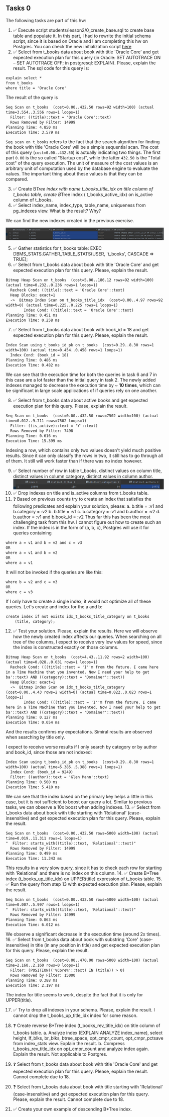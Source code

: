## Tasks  0

The following tasks are part of this hw:

1. ✅ Execute script students/lesson2/0_create_base.sql to create base table and populate it. In this part, I had to rewrite the initial schema script, since it is based on Oracle and I am completing this hw on Postgres. You can check the new initialization script [here](./scripts/create_t_books.sql)
2. ✅ Select from t_books data about book with title 'Oracle Core' and get expected execution plan for this query (in
   Oracle: SET AUTOTRACE ON – SET AUTOTRACE OFF; in postgresql: EXPLAIN). Please, explain the result.
    The sql code for this query is: 

```postgresql
explain select *
from t_books
where title = 'Oracle Core'
```

The result of the query is 
```shell
Seq Scan on t_books  (cost=0.00..432.50 rows=92 width=100) (actual time=3.554..3.556 rows=1 loops=1)
  Filter: ((title)::text = 'Oracle Core'::text)
  Rows Removed by Filter: 14999
Planning Time: 4.850 ms
Execution Time: 3.579 ms
```

`Seq scan on t_books` refers to the fact that the search algorithm for finding the book with title 'Oracle Core' will be a simple sequential scan. The cost of this query (`cost=0.00..432.50`) is actually indicating two things. The first part `0.00` is the so called "Startup cost", while the latter `432.50` is the "Total cost" of the query execution. The unit of measure of the cost values is an arbitrary unit of computation used by the database engine to evaluate the values. The important thing about these values is that they can be compared.

3. ✅ Create B*Tree index with name t_books_title_idx on title column of t_books table, create B*Tree index (
   t_books_active_idx) on is_active column of t_books.
4. ✅ Select index_name, index_type, table_name, uniqueness from pg_indexes view. What is the result? Why?

We can find the new indexes created in the previous exercise.

![index_screenshot](./../res/indexes.png)

5. ✅ Gather statistics for t_books table: EXEC DBMS_STATS.GATHER_TABLE_STATS(USER, 't_books', CASCADE => TRUE);
6. ✅ Select from t_books data about book with title 'Oracle Core' and get expected execution plan for this query. Please,
   explain the result.
```shell
Bitmap Heap Scan on t_books  (cost=5.00..186.12 rows=92 width=100) (actual time=0.232..0.236 rows=1 loops=1)
  Recheck Cond: ((title)::text = 'Oracle Core'::text)
  Heap Blocks: exact=1
  ->  Bitmap Index Scan on t_books_title_idx  (cost=0.00..4.97 rows=92 width=0) (actual time=0.225..0.225 rows=1 loops=1)
        Index Cond: ((title)::text = 'Oracle Core'::text)
Planning Time: 0.451 ms
Execution Time: 0.258 ms
```

7. ✅ Select from t_books data about book with book_id = 18 and get expected execution plan for this query. Please, explain
   the result.
```shell
Index Scan using t_books_id_pk on t_books  (cost=0.29..8.30 rows=1 width=100) (actual time=0.454..0.458 rows=1 loops=1)
  Index Cond: (book_id = 18)
Planning Time: 0.486 ms
Execution Time: 0.482 ms
```

We can see that the execution time for both the queries in task 6 and 7 in this case are a lot faster than the initial query in task 2. The newly added indexes managed to decrease the execution time by ~ **10 times**, which can be significant in large scale applications of if queries rely on one another.

8. ✅ Select from t_books data about active books and get expected execution plan for this query. Please, explain the
   result.
```shell
Seq Scan on t_books  (cost=0.00..432.50 rows=7502 width=100) (actual time=0.012..9.711 rows=7502 loops=1)
  Filter: ((is_active)::text = 'Y'::text)
  Rows Removed by Filter: 7498
Planning Time: 0.616 ms
Execution Time: 15.399 ms
```

Indexing a row, which contains only two values doesn't yield much positive results. Since it can only classify the rows in two, it still has to go through all of them. It still will work faster than if there was no index however.

9. ✅ Select number of row in table t_books, distinct values on column title, distinct values in column category, distinct
   values in column author.
![](./../res/distinct_values.png)
10. ✅ Drop indexes on title and is_active columns from t_books table.
11. ❓ Based on previous counts try to create an index that satisfies the following predicates and explain your solution,
    please:
    a. b.title = :v1 and b.category = :v2
    b. b.title = :v1
    c. b.category = :v1 and b.author = :v2
    d. b.author = :v1 and b.book_id = :v2
Thus far this has been the most challenging task from this hw. I cannot figure out how to create such an index. If the index is in the form of (a, b, c), Postgres will use it for queries containing 
```postgresql
where a = v1 and b = v2 and c = v3
OR
where a = v1 and b = v2
OR
where a = v1
```

It will not be invoked if the queries are like this:
```postgresql
where b = v2 and c = v3
OR
where c = v3
```

If I only have to create a single index, it would not optimize all of these queries. Let's create and index for the a and b: 
```postgresql
create index if not exists idx_t_books_title_category on t_books
    (title, category);
```
12. ✅ Test your solution. Please, explain the results.
Here we will observe how the newly created index affects our queries.
When searching on all tree of the columns, I expect to receive very low values for speed, since the index is constructed exactly on those columns.
```postgresql
Bitmap Heap Scan on t_books  (cost=4.43..11.92 rows=2 width=100) (actual time=0.028..0.031 rows=1 loops=1)
  Recheck Cond: (((title)::text = 'I''m from the future. I came here in a Time Machine that you invented. Now I need your help to get ba'::text) AND ((category)::text = 'Domainer'::text))
  Heap Blocks: exact=1
  ->  Bitmap Index Scan on idx_t_books_title_category  (cost=0.00..4.43 rows=2 width=0) (actual time=0.022..0.023 rows=1 loops=1)
        Index Cond: (((title)::text = 'I''m from the future. I came here in a Time Machine that you invented. Now I need your help to get ba'::text) AND ((category)::text = 'Domainer'::text))
Planning Time: 0.127 ms
Execution Time: 0.054 ms
```
And the results confirms my expectations. Simiral results are observed when searching by title only.

I expect to receive worse results if I only search by category or by author and book_id, since those are not indexed:

```postgresql
Index Scan using t_books_id_pk on t_books  (cost=0.29..8.30 rows=1 width=100) (actual time=5.385..5.388 rows=1 loops=1)
  Index Cond: (book_id = 9249)
  Filter: ((author)::text = 'Glen Mann'::text)
Planning Time: 0.560 ms
Execution Time: 5.410 ms
```

We can see that the index based on the primary key helps a little in this case, but it is not sufficient to boost our query a lot. Similar to previous tasks, we can observe a 10x boost when adding indexes.
13. ✅ Select from t_books data about book with title starting with 'Relational' (case-insensitive) and get expected
    execution plan for this query. Please, explain the result.
```postgresql
Seq Scan on t_books  (cost=0.00..432.50 rows=5000 width=100) (actual time=0.019..11.311 rows=1 loops=1)
"  Filter: starts_with((title)::text, 'Relational'::text)"
  Rows Removed by Filter: 14999
Planning Time: 0.499 ms
Execution Time: 11.343 ms
```
This results in a very slow query, since it has to check each row for starting with 'Relational' and there is no index on this column.
14. ✅ Create B*Tree index (t_books_up_title_idx) on UPPER(title) expression of t_books table.
15. ✅ Run the query from step 13 with expected execution plan. Please, explain the result.
```postgresql
Seq Scan on t_books  (cost=0.00..432.50 rows=5000 width=100) (actual time=0.007..5.997 rows=1 loops=1)
"  Filter: starts_with((title)::text, 'Relational'::text)"
  Rows Removed by Filter: 14999
Planning Time: 0.863 ms
Execution Time: 6.012 ms
```

We observe a significant decrease in the execution time (around 2x times).
16. ✅ Select from t_books data about book with substring 'Core' (case-insensitive) in title (in any position in title) and
    get expected execution plan for this query. Please, explain the result.
```postgresql
Seq Scan on t_books  (cost=0.00..470.00 rows=5000 width=100) (actual time=2.160..2.160 rows=0 loops=1)
  Filter: (POSITION(('%Core%'::text) IN (title)) > 0)
  Rows Removed by Filter: 15000
Planning Time: 0.388 ms
Execution Time: 2.197 ms
```

The index for title seems to work, despite the fact that it is only for UPPER(title).

17. ✅ Try to drop all indexes in your schema. Please, explain the result.
I cannot drop the t_books_up_title_idx index for some reason.

18. ❓ Create reverse B*Tree index (t_books_rev_title_idx) on title column of t_books table.
    a. Analyze index (EXPLAIN ANALYZE index_name), select height, lf_blks, br_blks, btree_space, opt_cmpr_count,
    opt_cmpr_pctsave from index_stats view. Explain the result.
    b. Compress t_books_rev_title_idx on opt_cmpr_count and analyze index again. Explain the result.
Not applicable to Postgres.

19. ❓ Select from t_books data about book with title 'Oracle Core' and get expected execution plan for this query. Please,
    explain the result.
Cannot complete due to 18.

20. ❓ Select from t_books data about book with title starting with 'Relational' (case-insensitive) and get expected
    execution plan for this query. Please, explain the result. 
Cannot complete due to 18.

21. ✅ Create your own example of descending B*Tree index.
